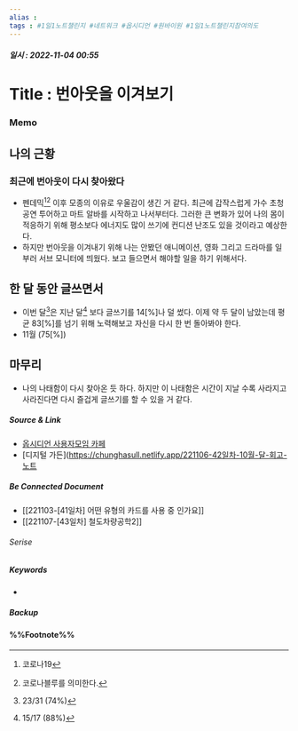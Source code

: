 ```yaml
---
alias : 
tags : #1일1노트챌린지 #네트워크 #옵시디언 #원바이원 #1일1노트챌린지참여의도
---
```


##### 일시 : 2022-11-04 00:55

# Title : 번아웃을 이겨보기

### Memo

## 나의 근황

### 최근에 번아웃이 다시 찾아왔다
- 펜데믹[^1][^2] 이후 모종의 이유로 우울감이 생긴 거 같다. 최근에 갑작스럽게 가수 초청공연 투어하고 마트 알바를 시작하고 나서부터다. 그러한 큰 변화가 있어 나의 몸이 적응하기 위해 평소보다 에너지도 많이 쓰기에 컨디션 난조도 있을 것이라고 예상한다.
- 하지만 번아웃을 이겨내기 위해 나는 안봤던 애니메이션, 영화 그리고 드라마를 일부러 서브 모니터에 띄웠다. 보고 들으면서 해야할 일을 하기 위해서다.

## 한 달 동안 글쓰면서
- 이번 달[^3]은 지난 달[^4] 보다 글쓰기를 14[%]나 덜 썼다. 이제 약 두 달이 남았는데 평균 83[%]를 넘기 위해 노력해보고 자신을 다시 한 번 돌아봐야 한다.
- 11월 (75[%])

## 마무리
- 나의 나태함이 다시 찾아온 듯 하다. 하지만 이 나태함은 시간이 지날 수록 사라지고 사라진다면 다시 즐겁게 글쓰기를 할 수 있을 거 같다.

##### Source & Link
- [옵시디언 사용자모임 카페](https://cafe.naver.com/obsidianary/2331)
- [디지털 가든](https://chunghasull.netlify.app/221106-42일차-10월-달-회고-노트

##### Be Connected Document
- [[221103-[41일차] 어떤 유형의 카드를 사용 중 인가요]]
- [[221107-[43일차] 철도차량공학2]]

###### Serise


##### Keywords
- 

##### Backup


#### %%Footnote%%

[^1]: 코로나19
[^2]: 코로나블루를 의미한다.
[^3]: 23/31 (74%)
[^4]: 15/17 (88%)